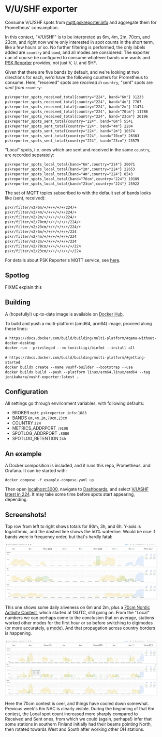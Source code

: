 # V/U/SHF exporter

Consume V/U/SHF spots from [mqtt.pskreporter.info](http://mqtt.pskreporter.info/)
and aggregate them for Prometheus' consumption.

In this context, "V/U/SHF" is to be interpreted as 6m, 4m, 2m, 70cm, and 23cm,
and right now we're only interested in spot counts in the short term, like a
few hours or so. No further filtering is performed, the only labels added are
`country` and `band`, and all modes are considered. The exporter can of course
be configured to consume whatever bands one wants and
[PSK Reporter](https://pskreporter.info/) provides, not just V, U, and SHF.

Given that there are five
bands by default, and we're looking at two directions for each, we'd have the
following counters for Prometheus to consume. Here, "received" spots are
_received in_ `country`, "sent" spots are _sent from_ `country`:

```
pskreporter_spots_received_total{country="224", band="6m"} 31233
pskreporter_spots_received_total{country="224", band="4m"} 7767
pskreporter_spots_received_total{country="224", band="2m"} 11474
pskreporter_spots_received_total{country="224", band="70cm"} 11786
pskreporter_spots_received_total{country="224", band="23cm"} 20196
pskreporter_spots_sent_total{country="224", band="6m"} 5541
pskreporter_spots_sent_total{country="224", band="4m"} 2204
pskreporter_spots_sent_total{country="224", band="2m"} 10374
pskreporter_spots_sent_total{country="224", band="70cm"} 26363
pskreporter_spots_sent_total{country="224", band="23cm"} 23575
```

"Local" spots, i.e. ones which are sent and received in the same `country`,
are recorded separately:

```
pskreporter_spots_local_total{band="6m",country="224"} 20071
pskreporter_spots_local_total{band="2m",country="224"} 22653
pskreporter_spots_local_total{band="4m",country="224"} 8543
pskreporter_spots_local_total{band="70cm",country="224"} 19389
pskreporter_spots_local_total{band="23cm",country="224"} 25922
```

The set of MQTT topics subscribed to with the default set of bands
looks like (sent, received):

```
pskr/filter/v2/6m/+/+/+/+/+/224/+
pskr/filter/v2/4m/+/+/+/+/+/224/+
pskr/filter/v2/2m/+/+/+/+/+/224/+
pskr/filter/v2/70cm/+/+/+/+/+/224/+
pskr/filter/v2/23cm/+/+/+/+/+/224/+
pskr/filter/v2/6m/+/+/+/+/+/+/224
pskr/filter/v2/4m/+/+/+/+/+/+/224
pskr/filter/v2/2m/+/+/+/+/+/+/224
pskr/filter/v2/70cm/+/+/+/+/+/+/224
pskr/filter/v2/23cm/+/+/+/+/+/+/224
```

For details about PSK Reporter's MQTT service, see
[here](http://mqtt.pskreporter.info/).

## Spotlog

FIXME explain this

## Building

A (hopefully!) up-to-date image is available on [Docker Hub](https://hub.docker.com/repository/docker/jonikahara/vushf-exporter/).

To build and push a multi-platform (amd64, arm64) image, proceed along these lines:

```console
# https://docs.docker.com/build/building/multi-platform/#qemu-without-docker-desktop
docker run --privileged --rm tonistiigi/binfmt --install all

# https://docs.docker.com/build/building/multi-platform/#getting-started
docker buildx create --name vushf-builder --bootstrap --use
docker buildx build --push --platform linux/arm64,linux/amd64 --tag jonikahara/vushf-exporter:latest .
```

## Configuration

All settings go through environment variables, with following defaults:

* BROKER `mqtt.pskreporter.info:1883`
* BANDS `6m,4m,2m,70cm,23cm`
* COUNTRY `224`
* METRICS_ADDRPORT `:9108`
* SPOTLOG_ADDRPORT `:8080`
* SPOTLOG_RETENTION `24h`

## An example

A Docker composition is included, and it runs this repo, Prometheus, and Grafana.
It can be started with:

```console
docker compose -f example-compose.yaml up
```

Then open [localhost:3000](http://localhost:3000), navigate to
[Dashboards](http://localhost:3000/dashboards), and select
[V/U/SHF latest in 224](http://localhost:3000/d/667c54c3-0f26-4f16-817b-9e9b04046633/v-u-shf-latest-in-224?orgId=1&refresh=1m).
It may take some time before spots start appearing, depending.

## Screenshots!

Top row from left to right shows totals for 90m, 3h, and 6h. Y-axis is
logarithmic, and the dashed line shows the 50% waterline. Would be nice if bands were
in frequency order, but that's hardly fatal:

![Screenshot](screenshot-36h-70cm-heating.png)

This one shows some daily aliveness on 6m and 2m, plus a
[70cm Nordic Activity Contest](https://oh6zz.com/2024/rules/NAC_2024.htm),
which started at 18UTC, still going on. From the "Local" numbers we can perhaps
come to the conclusion that on average, stations worked other modes for the
first hour or so before switching to digimodes (or more accurately,
[a mode](https://en.wikipedia.org/wiki/FT8)). And that propagation across
country borders is happening.

![Screenshot](screenshot-144h-70cm-cooling.png)

Here the 70cm contest is over, and things have cooled down somewhat. Previous week's
6m NAC is clearly visible. During the beginning of that 6m contest, the Local spot
count increased more sharply compared to Received and Sent ones, from which we could
(again, perhaps!) infer that some stations in southern Finland initially had their
beams pointing North, then rotated towards West and South after working other OH
stations.
